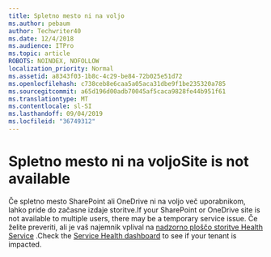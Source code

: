 ```yaml
---
title: Spletno mesto ni na voljo
ms.author: pebaum
author: Techwriter40
ms.date: 12/4/2018
ms.audience: ITPro
ms.topic: article
ROBOTS: NOINDEX, NOFOLLOW
localization_priority: Normal
ms.assetid: a8343f03-1b8c-4c29-be84-72b025e51d72
ms.openlocfilehash: c738ceb8e6caa5a05aca31dbe9f1be235320a785
ms.sourcegitcommit: a65d196d00adb70045af5caca9828fe44b951f61
ms.translationtype: MT
ms.contentlocale: sl-SI
ms.lasthandoff: 09/04/2019
ms.locfileid: "36749312"
---
```

# <a name="site-is-not-available"></a><span data-ttu-id="24b91-102">Spletno mesto ni na voljo</span><span class="sxs-lookup"><span data-stu-id="24b91-102">Site is not available</span></span>

<span data-ttu-id="24b91-103">Če spletno mesto SharePoint ali OneDrive ni na voljo več uporabnikom, lahko pride do začasne izdaje storitve.</span><span class="sxs-lookup"><span data-stu-id="24b91-103">If your SharePoint or OneDrive site is not available to multiple users, there may be a temporary service issue.</span></span> <span data-ttu-id="24b91-104">Če želite preveriti, ali je vaš najemnik vplival na [nadzorno ploščo storitve Health Service](https://admin.microsoft.com/AdminPortal/Home#/servicehealth) .</span><span class="sxs-lookup"><span data-stu-id="24b91-104">Check the [Service Health dashboard](https://admin.microsoft.com/AdminPortal/Home#/servicehealth) to see if your tenant is impacted.</span></span> 
  

